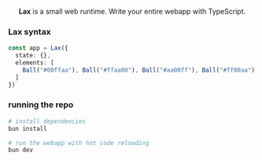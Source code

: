 <div align="center" style="font:">

  __Lax__ is a small web runtime. Write your entire webapp with TypeScript.
</div>

### Lax syntax

```ts
const app = Lax({
  state: {},
  elements: [
    Ball("#00ffaa"), Ball("#ffaa00"), Ball("#aa00ff"), Ball("#ff00aa")
  ]
})
```

### running the repo

```bash
# install dependencies
bun install

# run the webapp with hot code reloading
bun dev
```
